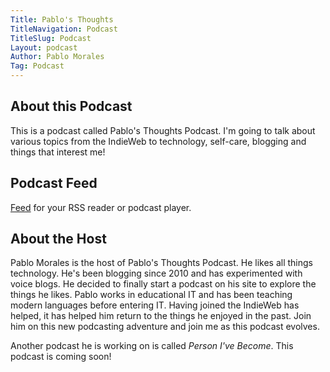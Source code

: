 ```yaml
---
Title: Pablo's Thoughts
TitleNavigation: Podcast
TitleSlug: Podcast
Layout: podcast
Author: Pablo Morales
Tag: Podcast
---
```

<h2>About this Podcast</h2>
<p>This is a podcast called Pablo's Thoughts Podcast. I'm going to talk about various topics from the IndieWeb to technology, self-care, blogging and things that interest me! </p>

## Podcast Feed
<a href="https://lifeofpablo.com/podcast/page:podcast.xml"><i class="fa-solid fa-rss orange"></i> Feed</a> for your RSS reader or podcast player.

<h2>About the Host</h2>
Pablo Morales is the host of Pablo's Thoughts Podcast. He likes all things technology. He's been blogging since 2010 and has experimented with voice blogs. He decided to finally start a podcast on his site to explore the things he likes. Pablo works in educational IT and has been teaching modern languages before entering IT. Having joined the IndieWeb has helped, it has helped him return to the things he enjoyed in the past. Join him on this new podcasting adventure and join me as this podcast evolves.

Another podcast he is working on is called *Person I've Become*. This podcast is coming soon!
